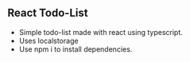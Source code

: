 ## React Todo-List
- Simple todo-list made with react using typescript.
- Uses localstorage
- Use npm i to install dependencies.
